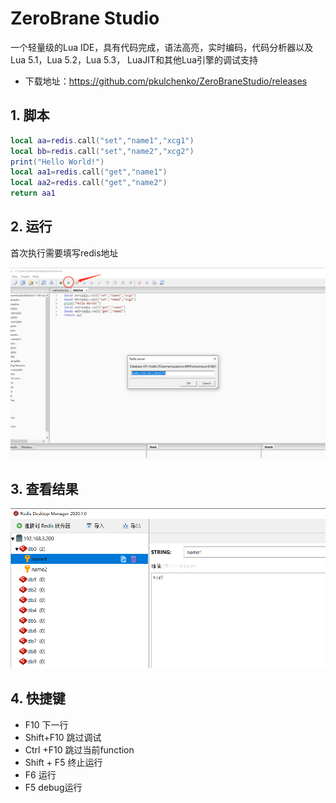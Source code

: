 # ZeroBrane Studio

一个轻量级的Lua IDE，具有代码完成，语法高亮，实时编码，代码分析器以及Lua 5.1，Lua 5.2，Lua 5.3， LuaJIT和其他Lua引擎的调试支持

- 下载地址：https://github.com/pkulchenko/ZeroBraneStudio/releases

## 1. 脚本

```lua
local aa=redis.call("set","name1","xcg1")
local bb=redis.call("set","name2","xcg2")
print("Hello World!")
local aa1=redis.call("get","name1")
local aa2=redis.call("get","name2")
return aa1
```

## 2. 运行

首次执行需要填写redis地址

![](../../assets/_images/java/tools/zerobrane/zerobrane_1.png)


## 3. 查看结果

![](../../assets/_images/java/tools/zerobrane/zerobrane_2.png)


## 4. 快捷键

- F10 下一行
- Shift+F10 跳过调试
- Ctrl +F10 跳过当前function
- Shift + F5 终止运行
- F6 运行
- F5 debug运行

